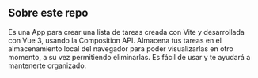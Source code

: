 ## Sobre este repo
Es una App para crear una lista de tareas creada con Vite y desarrollada con Vue 3, usando la Composition API.
Almacena tus tareas en el almacenamiento local del navegador para poder visualizarlas en otro momento, a su vez permitiendo eliminarlas.
Es fácil de usar y te ayudará a mantenerte organizado.
